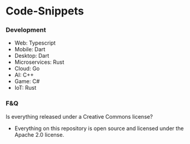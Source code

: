 # Code-Snippets

### Development
- Web: Typescript
- Mobile: Dart
- Desktop: Dart
- Microservices: Rust
- Cloud: Go
- AI: C++
- Game: C#
- IoT: Rust

### F&Q

Is everything released under a Creative Commons license?
- Everything on this repository is open source and licensed under the Apache 2.0 license.
